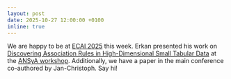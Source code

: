 ```yaml
---
layout: post
date: 2025-10-27 12:00:00 +0100
inline: true
---
```


We are happy to be at [ECAI 2025](https://ecai2025.org/) this week. Erkan presented his work on [Discovering Association Rules in High-Dimensional Small Tabular Data](https://erkankarabulut.github.io/posters/Discovering%20Association%20Rules%20in%20High-Dimensional%20Small%20Tabular%20Data.pdf) at the [ANSyA workshop](https://ansya-workshop.github.io/2025/). Additionally, we have a paper in the main conference co-authored by Jan-Christoph. Say hi!